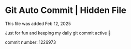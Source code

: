 # Git Auto Commit | Hidden File

This file was added Feb 12, 2025

Just for fun and keeping my daily git commit active 🤪

commit number: 1226973
